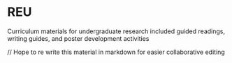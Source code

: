 # REU
Curriculum materials for undergraduate research included guided readings, writing guides, and poster development activities

// Hope to re write this material in markdown for easier collaborative editing
